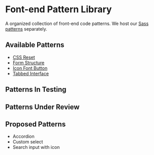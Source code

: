 Font-end Pattern Library
=========================

A organized collection of front-end code patterns. We host our [Sass patterns](https://github.com/Threespot/sass-patterns) separately.

## Available Patterns
* [CSS Reset](css-reset/reset.css)
* [Form Structure](form/index.html)
* [Icon Font Button](icon-font-button/index.html)
* [Tabbed Interface](tabber/tab-box.html)

## Patterns In Testing

## Patterns Under Review

## Proposed Patterns
* Accordion
* Custom select
* Search input with icon
